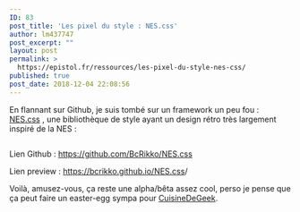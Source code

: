 ```yaml
---
ID: 83
post_title: 'Les pixel du style : NES.css'
author: lm437747
post_excerpt: ""
layout: post
permalink: >
  https://epistol.fr/ressources/les-pixel-du-style-nes-css/
published: true
post_date: 2018-12-04 22:08:56
---
```

<!-- wp:paragraph -->
<p>En flannant sur Github, je suis tombé sur un framework un peu fou : <a href="https://github.com/BcRikko/NES.css">NES.css</a> , une bibliothèque de style ayant un design rétro très largement inspiré de la NES : </p>
<!-- /wp:paragraph -->

<!-- wp:image {"id":84} -->
<figure class="wp-block-image"><img src="https://i1.wp.com/blog.epistol.fr/wp-content/uploads/2018/12/2018-12-04-22_05_09-Window.png?fit=629%2C308&amp;ssl=1" alt="" class="wp-image-84"/></figure>
<!-- /wp:image -->

<!-- wp:paragraph -->
<p>Lien Github : <a href="https://github.com/BcRikko/NES.css">https://github.com/BcRikko/NES.css</a></p>
<!-- /wp:paragraph -->

<!-- wp:paragraph -->
<p>Lien preview : <a href="https://bcrikko.github.io/NES.css">https://bcrikko.github.io/NES.css</a>/</p>
<!-- /wp:paragraph -->

<!-- wp:paragraph -->
<p>Voilà, amusez-vous, ça reste une alpha/bêta assez cool, perso je pense que ça peut faire un easter-egg sympa pour <a href="http://cuisinedegeek.com">CuisineDeGeek</a>.</p>
<!-- /wp:paragraph -->